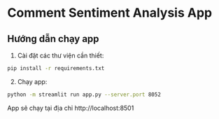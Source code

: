 # Comment Sentiment Analysis App

## Hướng dẫn chạy app

1. Cài đặt các thư viện cần thiết:
```bash
pip install -r requirements.txt
```

2. Chạy app:
```bash
python -m streamlit run app.py --server.port 8052
```

App sẽ chạy tại địa chỉ http://localhost:8501
